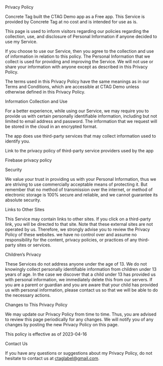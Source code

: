 Privacy Policy

Concrete Tag built the CTAG Demo app as a Free app. This Service is provided by Concrete Tag at no cost and is intended for use as is.

This page is used to inform visitors regarding our policies regarding the collection, use, and disclosure of Personal Information if anyone decided to use my Service.

If you choose to use our Service, then you agree to the collection and use of information in relation to this policy. The Personal Information that we collect is used for providing and improving the Service. We will not use or share your information with anyone except as described in this Privacy Policy.

The terms used in this Privacy Policy have the same meanings as in our Terms and Conditions, which are accessible at CTAG Demo unless otherwise defined in this Privacy Policy.

Information Collection and Use

For a better experience, while using our Service, we may require you to provide us with certain personally identifiable information, including but not limited to email address and password. The information that we request will be stored in the cloud in an encrypted format.

The app does use third-party services that may collect information used to identify you.

Link to the privacy policy of third-party service providers used by the app

Firebase privacy policy

Security

We value your trust in providing us with your Personal Information, thus we are striving to use commercially acceptable means of protecting it. But remember that no method of transmission over the internet, or method of electronic storage is 100% secure and reliable, and we cannot guarantee its absolute security.

Links to Other Sites

This Service may contain links to other sites. If you click on a third-party link, you will be directed to that site. Note that these external sites are not operated by us. Therefore, we strongly advise you to review the Privacy Policy of these websites. we have no control over and assume no responsibility for the content, privacy policies, or practices of any third-party sites or services.

Children’s Privacy

These Services do not address anyone under the age of 13. We do not knowingly collect personally identifiable information from children under 13 years of age. In the case we discover that a child under 13 has provided us with personal information, we immediately delete this from our servers. If you are a parent or guardian and you are aware that your child has provided us with personal information, please contact us so that we will be able to do the necessary actions.

Changes to This Privacy Policy

We may update our Privacy Policy from time to time. Thus, you are advised to review this page periodically for any changes. We will notify you of any changes by posting the new Privacy Policy on this page.

This policy is effective as of 2023-04-16


Contact Us

If you have any questions or suggestions about my Privacy Policy, do not hesitate to contact us at ctaglabel@gmail.com.
